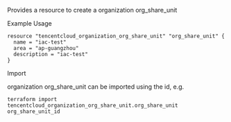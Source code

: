 Provides a resource to create a organization org_share_unit

Example Usage

```hcl
resource "tencentcloud_organization_org_share_unit" "org_share_unit" {
  name = "iac-test"
  area = "ap-guangzhou"
  description = "iac-test"
}
```

Import

organization org_share_unit can be imported using the id, e.g.

```
terraform import tencentcloud_organization_org_share_unit.org_share_unit org_share_unit_id
```
